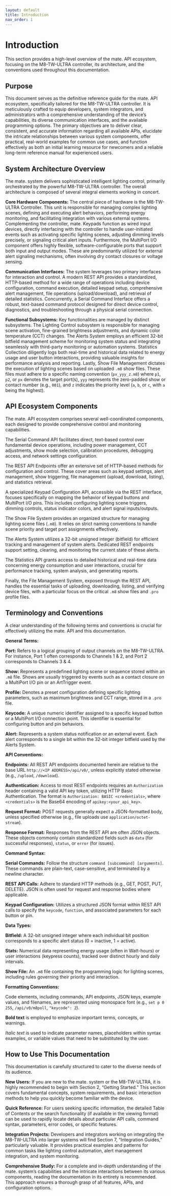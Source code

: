 ```yaml
---
layout: default
title: Introduction
nav_order: 1
---
```


# Introduction

This section provides a high-level overview of the mate. API ecosystem, focusing on the M8-TW-ULTRA controller, its architecture, and the conventions used throughout this documentation.

## Purpose

This document serves as the definitive reference guide for the mate. API ecosystem, specifically tailored for the M8-TW-ULTRA controller. It is meticulously crafted to equip developers, system integrators, and administrators with a comprehensive understanding of the device’s capabilities, its diverse communication interfaces, and the available programming options. The primary objectives are to deliver clear, consistent, and accurate information regarding all available APIs, elucidate the intricate relationships between various system components, offer practical, real-world examples for common use cases, and function effectively as both an initial learning resource for newcomers and a reliable long-term reference manual for experienced users.

## System Architecture Overview

The mate. system delivers sophisticated intelligent lighting control, primarily orchestrated by the powerful M8-TW-ULTRA controller. The overall architecture is composed of several integral elements working in concert.

**Core Hardware Components:** The central piece of hardware is the M8-TW-ULTRA Controller. This unit is responsible for managing complex lighting scenes, defining and executing alert behaviors, performing energy monitoring, and facilitating integration with various external systems. Complementing the controller, mate. Keypads function as wired input devices, directly interfacing with the controller to handle user-initiated events such as activating specific lighting scenes, adjusting dimming levels precisely, or signaling critical alert inputs. Furthermore, the MultiPort I/O component offers highly flexible, software-configurable ports that support both input and output modes. These are predominantly utilized for external alert signaling mechanisms, often involving dry contact closures or voltage sensing.

**Communication Interfaces:** The system leverages two primary interfaces for interaction and control. A modern REST API provides a standardized, HTTP-based method for a wide range of operations including device configuration, command execution, detailed keypad setup, comprehensive alert management, file operations (upload/download), and retrieval of detailed statistics. Concurrently, a Serial Command Interface offers a robust, text-based command protocol designed for direct device control, diagnostics, and troubleshooting through a physical serial connection.

**Functional Subsystems:** Key functionalities are managed by distinct subsystems. The Lighting Control subsystem is responsible for managing scene activation, fine-grained brightness adjustments, and dynamic color temperature (CCT) changes. The Alerts System employs an efficient 32-bit bitfield management scheme for monitoring system status and integrating seamlessly with third-party monitoring or automation systems. Statistics Collection diligently logs both real-time and historical data related to energy usage and user button interactions, providing valuable insights for performance analysis and reporting. Lastly, Show File Management dictates the execution of lighting scenes based on uploaded `.m8` show files. These files must adhere to a specific naming convention (`px_yyy_z.m8`) where `p1`, `p2`, or `px` denotes the target port(s), `yyy` represents the zero-padded show or contact number (e.g., `001`), and `z` indicates the priority level (`a`, `b`, or `c`, with `a` being the highest).

## API Ecosystem Components

The mate. API ecosystem comprises several well-coordinated components, each designed to provide comprehensive control and monitoring capabilities.

The Serial Command API facilitates direct, text-based control over fundamental device operations, including power management, CCT adjustments, show mode selection, calibration procedures, debugging access, and network settings configuration.

The REST API Endpoints offer an extensive set of HTTP-based methods for configuration and control. These cover areas such as keypad settings, alert management, show triggering, file management (upload, download, listing), and statistics retrieval.

A specialized Keypad Configuration API, accessible via the REST interface, focuses specifically on mapping the behavior of keypad buttons and MultiPort I/O pins. This includes configuring lighting scene triggers, dimming controls, status indicator colors, and alert signal inputs/outputs.

The Show File System provides an organized structure for managing lighting scene files (`.m8`). It relies on strict naming conventions to handle scene priority and target port assignments effectively.

The Alerts System utilizes a 32-bit unsigned integer (bitfield) for efficient tracking and management of system alerts. Dedicated REST endpoints support setting, clearing, and monitoring the current state of these alerts.

The Statistics API grants access to detailed historical and real-time data concerning energy consumption and user interactions, crucial for performance tracking, system analysis, and generating reports.

Finally, the File Management System, exposed through the REST API, handles the essential tasks of uploading, downloading, listing, and verifying device files, with a particular focus on the critical `.m8` show files and `.pro` profile files.

## Terminology and Conventions

A clear understanding of the following terms and conventions is crucial for effectively utilizing the mate. API and this documentation.

**General Terms:**

**Port:** Refers to a logical grouping of output channels on the M8-TW-ULTRA. For instance, Port 1 often corresponds to Channels 1 & 2, and Port 2 corresponds to Channels 3 & 4.

**Show:** Represents a predefined lighting scene or sequence stored within an `.m8` file. Shows are usually triggered by events such as a contact closure on a MultiPort I/O pin or an ArtTrigger event.

**Profile:** Denotes a preset configuration defining specific lighting parameters, such as maximum brightness and CCT range, stored in a `.pro` file.

**Keycode:** A unique numeric identifier assigned to a specific keypad button or a MultiPort I/O connection point. This identifier is essential for configuring button and pin behaviors.

**Alert:** Represents a system status notification or an external event. Each alert corresponds to a single bit within the 32-bit integer bitfield used by the Alerts System.

**API Conventions:**

**Endpoints:** All REST API endpoints documented herein are relative to the base URL `http://<IP ADDRESS>/api/v0/`, unless explicitly stated otherwise (e.g., `/upload`, `/download`).

**Authentication:** Access to most REST endpoints requires an `Authorization` header containing a valid API key token, utilizing HTTP Basic Authentication. The format is `Authorization: BASIC <credentials>`, where `<credentials>` is the Base64 encoding of `apikey:<your_api_key>`.

**Request Format:** POST requests generally expect a JSON-formatted body, unless specified otherwise (e.g., file uploads use `application/octet-stream`).

**Response Format:** Responses from the REST API are often JSON objects. These objects commonly contain standardized fields such as `data` (for successful responses), `status`, or `error` (for issues).

**Command Syntax:**

**Serial Commands:** Follow the structure `command [subcommand] [arguments]`. These commands are plain-text, case-sensitive, and terminated by a newline character.

**REST API Calls:** Adhere to standard HTTP methods (e.g., GET, POST, PUT, DELETE). JSON is often used for request and response bodies where applicable.

**Keypad Configuration:** Utilizes a structured JSON format within REST API calls to specify the `keycode`, `function`, and associated parameters for each button or pin.

**Data Types:**

**Bitfield:** A 32-bit unsigned integer where each individual bit position corresponds to a specific alert status (0 = inactive, 1 = active).

**Stats:** Numerical data representing energy usage (often in Watt-hours) or user interactions (keypress counts), tracked over distinct hourly and daily intervals.

**Show File:** An `.m8` file containing the programming logic for lighting scenes, including rules governing their priority and interaction.

**Formatting Conventions:**

Code elements, including commands, API endpoints, JSON keys, example values, and filenames, are represented using monospace font (e.g., `set p 0 255`, `/api/v0/m8poll`, `"keycode": 2`).

**Bold text** is employed to emphasize important terms, concepts, or warnings.

*Italic text* is used to indicate parameter names, placeholders within syntax examples, or variable values that need to be substituted by the user.

## How to Use This Documentation

This documentation is carefully structured to cater to the diverse needs of its audience.

**New Users:** If you are new to the mate. system or the M8-TW-ULTRA, it is highly recommended to begin with Section 2, “Getting Started.” This section covers fundamental concepts, system requirements, and basic interaction methods to help you quickly become familiar with the device.

**Quick Reference:** For users seeking specific information, the detailed Table of Contents or the search functionality (if available in the viewing format) can be used to rapidly locate details about particular API calls, command syntax, parameters, error codes, or specific features.

**Integration Projects:** Developers and integrators working on integrating the M8-TW-ULTRA into larger systems will find Section 7, “Integration Guides,” particularly valuable. It provides practical examples and patterns for common tasks like lighting control automation, alert management integration, and system monitoring.

**Comprehensive Study:** For a complete and in-depth understanding of the mate. system’s capabilities and the intricate interactions between its various components, reading the documentation in its entirety is recommended. This approach ensures a thorough grasp of all features, APIs, and configuration options.

